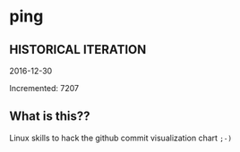 # ping

## HISTORICAL ITERATION
2016-12-30

Incremented: 7207

## What is this?? 
Linux skills to hack the github commit visualization chart `;-)`
